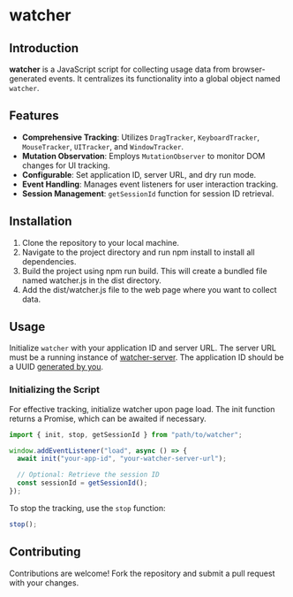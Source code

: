 # watcher

## Introduction

**watcher** is a JavaScript script for collecting usage data from browser-generated events. It centralizes its functionality into a global object named `watcher`.

## Features

- **Comprehensive Tracking**: Utilizes `DragTracker`, `KeyboardTracker`, `MouseTracker`, `UITracker`, and `WindowTracker`.
- **Mutation Observation**: Employs `MutationObserver` to monitor DOM changes for UI tracking.
- **Configurable**: Set application ID, server URL, and dry run mode.
- **Event Handling**: Manages event listeners for user interaction tracking.
- **Session Management**: `getSessionId` function for session ID retrieval.

## Installation

1. Clone the repository to your local machine.
2. Navigate to the project directory and run npm install to install all dependencies.
3. Build the project using npm run build. This will create a bundled file named watcher.js in the dist directory.
4. Add the dist/watcher.js file to the web page where you want to collect data.

## Usage

Initialize `watcher` with your application ID and server URL. The server URL must be a running instance of [watcher-server](https://github.com/pedrorv/watcher-server). The application ID should be a UUID [generated by you](https://www.uuidtools.com/v4).

### Initializing the Script

For effective tracking, initialize watcher upon page load. The init function returns a Promise, which can be awaited if necessary.

```javascript
import { init, stop, getSessionId } from "path/to/watcher";

window.addEventListener("load", async () => {
  await init("your-app-id", "your-watcher-server-url");

  // Optional: Retrieve the session ID
  const sessionId = getSessionId();
});
```

To stop the tracking, use the `stop` function:

```javascript
stop();
```

## Contributing

Contributions are welcome! Fork the repository and submit a pull request with your changes.
